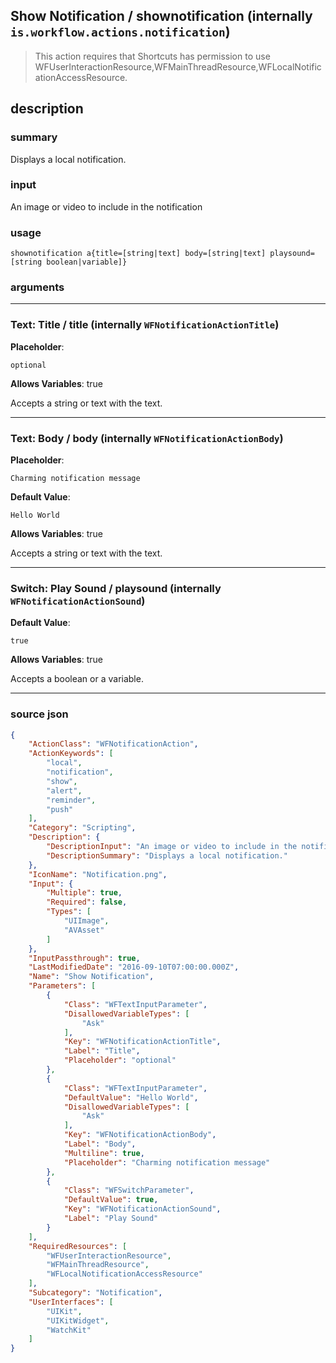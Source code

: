 
## Show Notification / shownotification (internally `is.workflow.actions.notification`)

> This action requires that Shortcuts has permission to use WFUserInteractionResource,WFMainThreadResource,WFLocalNotificationAccessResource.


## description

### summary

Displays a local notification.


### input

An image or video to include in the notification


### usage
```
shownotification a{title=[string|text] body=[string|text] playsound=[string boolean|variable]}
```

### arguments

---

### Text: Title / title (internally `WFNotificationActionTitle`)
**Placeholder**:
```
optional
```
**Allows Variables**: true



Accepts a string 
or text
with the text.

---

### Text: Body / body (internally `WFNotificationActionBody`)
**Placeholder**:
```
Charming notification message
```
**Default Value**:
```
Hello World
```
**Allows Variables**: true



Accepts a string 
or text
with the text.

---

### Switch: Play Sound / playsound (internally `WFNotificationActionSound`)
**Default Value**:
```
true
```
**Allows Variables**: true



Accepts a boolean
or a variable.

---

### source json

```json
{
	"ActionClass": "WFNotificationAction",
	"ActionKeywords": [
		"local",
		"notification",
		"show",
		"alert",
		"reminder",
		"push"
	],
	"Category": "Scripting",
	"Description": {
		"DescriptionInput": "An image or video to include in the notification",
		"DescriptionSummary": "Displays a local notification."
	},
	"IconName": "Notification.png",
	"Input": {
		"Multiple": true,
		"Required": false,
		"Types": [
			"UIImage",
			"AVAsset"
		]
	},
	"InputPassthrough": true,
	"LastModifiedDate": "2016-09-10T07:00:00.000Z",
	"Name": "Show Notification",
	"Parameters": [
		{
			"Class": "WFTextInputParameter",
			"DisallowedVariableTypes": [
				"Ask"
			],
			"Key": "WFNotificationActionTitle",
			"Label": "Title",
			"Placeholder": "optional"
		},
		{
			"Class": "WFTextInputParameter",
			"DefaultValue": "Hello World",
			"DisallowedVariableTypes": [
				"Ask"
			],
			"Key": "WFNotificationActionBody",
			"Label": "Body",
			"Multiline": true,
			"Placeholder": "Charming notification message"
		},
		{
			"Class": "WFSwitchParameter",
			"DefaultValue": true,
			"Key": "WFNotificationActionSound",
			"Label": "Play Sound"
		}
	],
	"RequiredResources": [
		"WFUserInteractionResource",
		"WFMainThreadResource",
		"WFLocalNotificationAccessResource"
	],
	"Subcategory": "Notification",
	"UserInterfaces": [
		"UIKit",
		"UIKitWidget",
		"WatchKit"
	]
}
```
